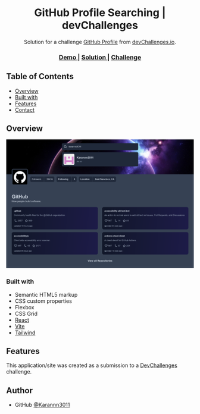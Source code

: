 <!-- Please update value in the {}  -->

<h1 align="center">GitHub Profile Searching | devChallenges</h1>

<div align="center">
   Solution for a challenge <a href="https://devchallenges.io/challenge/github-profile" target="_blank">GitHub Profile</a> from <a href="http://devchallenges.io" target="_blank">devChallenges.io</a>.
</div>

<div align="center">
  <h3>
    <a href="https://github-profile-search-swart.vercel.app">
      Demo
    </a>
    <span> | </span>
    <a href="https://github.com/Karannn3011/github-profile-search">
      Solution
    </a>
    <span> | </span>
    <a href="https://devchallenges.io/challenge/github-profile">
      Challenge
    </a>
  </h3>
</div>

<!-- TABLE OF CONTENTS -->

## Table of Contents

- [Overview](#overview)
- [Built with](#built-with)
- [Features](#features)
- [Contact](#contact)


<!-- OVERVIEW -->

## Overview

![screenshot](ss.png)

### Built with

- Semantic HTML5 markup
- CSS custom properties
- Flexbox
- CSS Grid
- [React](https://reactjs.org/)
- [Vite](https://vitejs.dev/)
- [Tailwind](https://tailwindcss.com/)

## Features

This application/site was created as a submission to a [DevChallenges](https://devchallenges.io/challenges-dashboard) challenge.

## Author

- GitHub [@Karannn3011](https://github.com/karannn3011)
